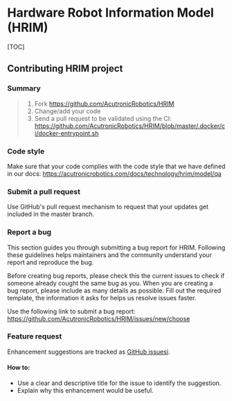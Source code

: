 Hardware Robot Information Model (HRIM)
=================

[TOC]

## Contributing HRIM project

### Summary

> 1. Fork https://github.com/AcutronicRobotics/HRIM
> 2. Change/add your code
> 3. Send a pull request to be validated using the CI:
>    https://github.com/AcutronicRobotics/HRIM/blob/master/.docker/ci/docker-entrypoint.sh

### Code style

Make sure that your code complies with the code style that we have defined in
our docs: https://acutronicrobotics.com/docs/technology/hrim/model/qa 


### Submit a pull request

Use GitHub's pull request mechanism to request that your updates get included
in the master branch.

### Report a bug

This section guides you through submitting a bug report for HRIM. Following
these guidelines helps maintainers and the community understand your report
and reproduce the bug.

Before creating bug reports, please check this the current issues to check if
someone already cought the same bug as you. When you are creating a bug report, please
include as many details as possible. Fill out the required template, the
information it asks for helps us resolve issues faster.

Use the following link to submit a bug report: https://github.com/AcutronicRobotics/HRIM/issues/new/choose

### Feature request

Enhancement suggestions are tracked as [GitHub
issuesi](https://github.com/AcutronicRobotics/HRIM/issues/new/choose). 

#### How to:

* Use a clear and descriptive title for the issue to identify the suggestion.
* Explain why this enhancement would be useful.
